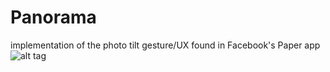 Panorama
========

implementation of the photo tilt gesture/UX found in Facebook's Paper app
![alt tag](http://s3.jt.io/tilt.gif)
